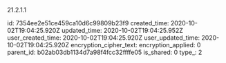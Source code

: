 21.2.1.1

id: 7354ee2e51ce459ca10d6c99809b23f9
created_time: 2020-10-02T19:04:25.920Z
updated_time: 2020-10-02T19:04:25.952Z
user_created_time: 2020-10-02T19:04:25.920Z
user_updated_time: 2020-10-02T19:04:25.920Z
encryption_cipher_text: 
encryption_applied: 0
parent_id: b02ab03db1134d7a98f4fcc32ffffe05
is_shared: 0
type_: 2